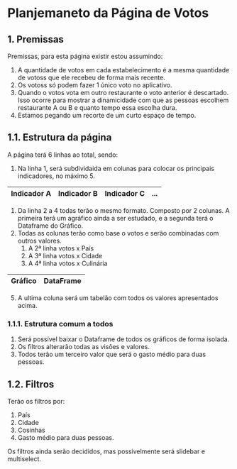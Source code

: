 # Planjemaneto da Página de Votos

## 1. Premissas
Premissas, para esta página existir estou assumindo:

1. A quantidade de votos em cada estabelecimento é a mesma quantidade de votoss que ele recebeu de forma mais recente.
2. Os votoss só podem fazer 1 único voto no aplicativo.
3. Quando o votos vota  em outro restaurante o voto anterior é descartado. Isso ocorre para mostrar a dinamicidade com que as pessoas escolhem restaurante A ou B e quanto tempo essa escolha dura.
4. Estamos pegando um recorte de um curto espaço de tempo.

## 1.1. Estrutura da página

A página terá 6 linhas ao total, sendo:

1. Na linha 1, será subdividaida em colunas para colocar os principais indicadores, no máximo 5.

| Indicador A | Indicador B | Indicador C | ... |
|---|---|---|--|

1. Da linha 2 a 4 todas terão o mesmo formato. Composto por 2 colunas. A primeira terá um agráfico ainda a ser estudado, e a segunda terá o Dataframe do Gráfico.
2. Todas as colunas terão como base o votos e serão combinadas com outros valores.
   1. A 2ª linha votos x País
   2. A 3ª linha votos x Cidade
   3. A 4ª linha votos x Culinária

| Gráfico | DataFrame |
|---|---|

5. A ultima coluna será um tabelão com todos os valores apresentados acima.

### 1.1.1. Estrutura comum a todos

1. Será possível baixar o Dataframe de todos os gráficos de forma isolada.
2. Os filtros alterarão todas as visões e valores.
3. Todos terão um terceiro valor que será o gasto médio para duas pessoas.

## 1.2. Filtros
Terão os filtros por:
1. País
2. Cidade
3. Cosinhas
4. Gasto médio para duas pessoas.

Os filtros ainda serão decididos, mas possivelmente será slidebar e multiselect.
